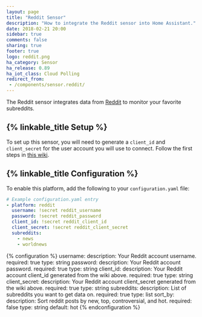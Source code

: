 ```yaml
---
layout: page
title: "Reddit Sensor"
description: "How to integrate the Reddit sensor into Home Assistant."
date: 2018-02-21 20:00
sidebar: true
comments: false
sharing: true
footer: true
logo: reddit.png
ha_category: Sensor
ha_release: 0.89
ha_iot_class: Cloud Polling
redirect_from:
 - /components/sensor.reddit/
---
```


The Reddit sensor integrates data from [Reddit](https://reddit.com/) to monitor your favorite subreddits.

## {% linkable_title Setup %}

To set up this sensor, you will need to generate a `client_id` and `client_secret` for the user account you will use to connect. Follow the first steps in [this wiki](https://github.com/reddit-archive/reddit/wiki/OAuth2-Quick-Start-Example).

## {% linkable_title Configuration %}

To enable this platform, add the following to your `configuration.yaml` file:

```yaml
# Example configuration.yaml entry
- platform: reddit
  username: !secret reddit_username
  password: !secret reddit_password
  client_id: !secret reddit_client_id
  client_secret: !secret reddit_client_secret
  subreddits:
    - news
    - worldnews
```

{% configuration %}
username:
  description: Your Reddit account username.
  required: true
  type: string
password:
  description: Your Reddit account password.
  required: true
  type: string
client_id:
  description: Your Reddit account client_id generated from the wiki above.
  required: true
  type: string
client_secret:
  description: Your Reddit account client_secret generated from the wiki above.
  required: true
  type: string
subreddits:
  description: List of subreddits you want to get data on.
  required: true
  type: list
sort_by:
  description: Sort reddit posts by new, top, controversial, and hot.
  required: false
  type: string
  default: hot
{% endconfiguration %}
